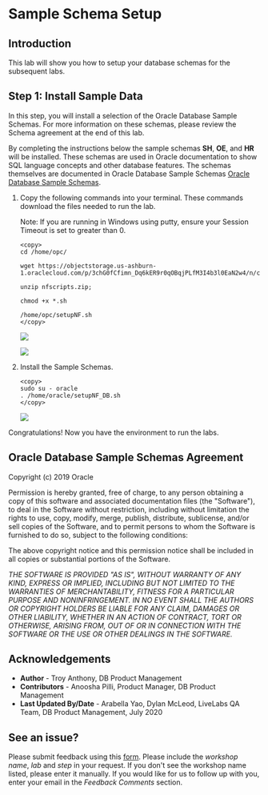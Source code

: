 # Sample Schema Setup

## **Introduction**
This lab will show you how to setup your database schemas for the subsequent labs.

## **Step 1**: Install Sample Data

In this step, you will install a selection of the Oracle Database Sample Schemas.  For more information on these schemas, please review the Schema agreement at the end of this lab.

By completing the instructions below the sample schemas **SH**, **OE**, and **HR** will be installed. These schemas are used in Oracle documentation to show SQL language concepts and other database features. The schemas themselves are documented in Oracle Database Sample Schemas [Oracle Database Sample Schemas](https://www.oracle.com/pls/topic/lookup?ctx=dblatest&id=COMSC).

1.  Copy the following commands into your terminal. These commands download the files needed to run the lab.

    Note: If you are running in Windows using putty, ensure your Session Timeout is set to greater than 0.

    ````
    <copy>
    cd /home/opc/

    wget https://objectstorage.us-ashburn-1.oraclecloud.com/p/3chG0fCfimn_Dq6kER9r0qOBqjPLfM3I4b3l0EaN2w4/n/c4u03/b/labfiles/o/nfscripts.zip

    unzip nfscripts.zip;

    chmod +x *.sh

    /home/opc/setupNF.sh
    </copy>
    ````

    ![](./images/step1.1-setupscript1.png " " )

    ![](./images/step1.1-setupscript2.png " " )

2.  Install the Sample Schemas.

    ````
    <copy>
    sudo su - oracle
    . /home/oracle/setupNF_DB.sh
    </copy>
    ````

    ![](./images/step1.2-setupcomplete.png " " )

Congratulations! Now you have the environment to run the labs.

## Oracle Database Sample Schemas Agreement

Copyright (c) 2019 Oracle

Permission is hereby granted, free of charge, to any person obtaining a copy of this software and associated documentation files (the "Software"), to deal in the Software without restriction, including without limitation the rights to use, copy, modify, merge, publish, distribute, sublicense, and/or sell copies of the Software, and to permit persons to whom the Software is furnished to do so, subject to the following conditions:

The above copyright notice and this permission notice shall be included in all copies or substantial portions of the Software.

*THE SOFTWARE IS PROVIDED "AS IS", WITHOUT WARRANTY OF ANY KIND, EXPRESS OR IMPLIED, INCLUDING BUT NOT LIMITED TO THE WARRANTIES OF MERCHANTABILITY, FITNESS FOR A PARTICULAR PURPOSE AND NONINFRINGEMENT. IN NO EVENT SHALL THE AUTHORS OR COPYRIGHT HOLDERS BE LIABLE FOR ANY CLAIM, DAMAGES OR OTHER LIABILITY, WHETHER IN AN ACTION OF CONTRACT, TORT OR OTHERWISE, ARISING FROM, OUT OF OR IN CONNECTION WITH THE SOFTWARE OR THE USE OR OTHER DEALINGS IN THE SOFTWARE.*

## **Acknowledgements**

- **Author** - Troy Anthony, DB Product Management
- **Contributors** - Anoosha Pilli, Product Manager, DB Product Management
- **Last Updated By/Date** - Arabella Yao, Dylan McLeod, LiveLabs QA Team, DB Product Management, July 2020

## See an issue?
Please submit feedback using this [form](https://apexapps.oracle.com/pls/apex/f?p=133:1:::::P1_FEEDBACK:1). Please include the *workshop name*, *lab* and *step* in your request.  If you don't see the workshop name listed, please enter it manually. If you would like for us to follow up with you, enter your email in the *Feedback Comments* section.
